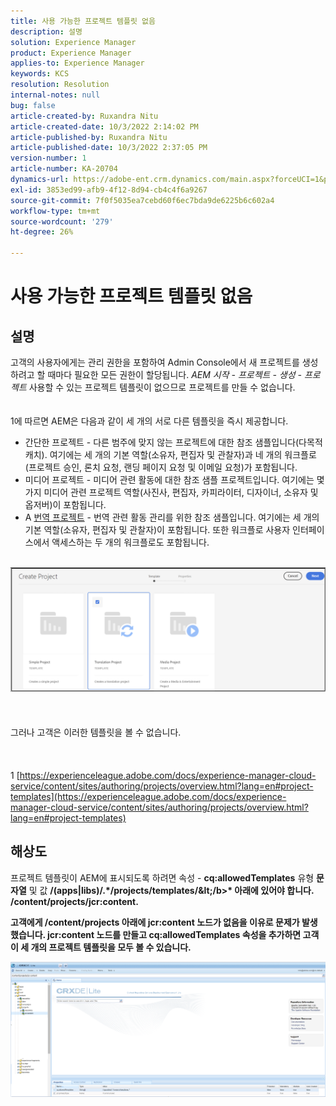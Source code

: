```yaml
---
title: 사용 가능한 프로젝트 템플릿 없음
description: 설명
solution: Experience Manager
product: Experience Manager
applies-to: Experience Manager
keywords: KCS
resolution: Resolution
internal-notes: null
bug: false
article-created-by: Ruxandra Nitu
article-created-date: 10/3/2022 2:14:02 PM
article-published-by: Ruxandra Nitu
article-published-date: 10/3/2022 2:37:05 PM
version-number: 1
article-number: KA-20704
dynamics-url: https://adobe-ent.crm.dynamics.com/main.aspx?forceUCI=1&pagetype=entityrecord&etn=knowledgearticle&id=78f9169d-2543-ed11-bba2-0022480866ad
exl-id: 3853ed99-afb9-4f12-8d94-cb4c4f6a9267
source-git-commit: 7f0f5035ea7cebd60f6ec7bda9de6225b6c602a4
workflow-type: tm+mt
source-wordcount: '279'
ht-degree: 26%

---
```


# 사용 가능한 프로젝트 템플릿 없음

## 설명

고객의 사용자에게는 관리 권한을 포함하여 Admin Console에서 새 프로젝트를 생성하려고 할 때마다 필요한 모든 권한이 할당됩니다. *AEM 시작 - 프로젝트 - 생성 - 프로젝트* 사용할 수 있는 프로젝트 템플릿이 없으므로 프로젝트를 만들 수 없습니다.<br><br><br>
1에 따르면 AEM은 다음과 같이 세 개의 서로 다른 템플릿을 즉시 제공합니다.

- 간단한 프로젝트 - 다른 범주에 맞지 않는 프로젝트에 대한 참조 샘플입니다(다목적 캐치). 여기에는 세 개의 기본 역할(소유자, 편집자 및 관찰자)과 네 개의 워크플로(프로젝트 승인, 론치 요청, 랜딩 페이지 요청 및 이메일 요청)가 포함됩니다.
- 미디어 프로젝트 - 미디어 관련 활동에 대한 참조 샘플 프로젝트입니다. 여기에는 몇 가지 미디어 관련 프로젝트 역할(사진사, 편집자, 카피라이터, 디자이너, 소유자 및 옵저버)이 포함됩니다.
- A [번역 프로젝트](https://experienceleague.adobe.com/docs/experience-manager-cloud-service/content/sites/administering/reusing-content/translation/overview.html?lang=en) - 번역 관련 활동 관리를 위한 참조 샘플입니다. 여기에는 세 개의 기본 역할(소유자, 편집자 및 관찰자)이 포함됩니다. 또한 워크플로 사용자 인터페이스에서 액세스하는 두 개의 워크플로도 포함됩니다.


<br>![](assets/___8267027f-2843-ed11-bba2-0022480866ad___.png)<br><br> <br><br>그러나 고객은 이러한 템플릿을 볼 수 없습니다.<br><br> <br><br>1 [https://experienceleague.adobe.com/docs/experience-manager-cloud-service/content/sites/authoring/projects/overview.html?lang=en#project-templates](https://experienceleague.adobe.com/docs/experience-manager-cloud-service/content/sites/authoring/projects/overview.html?lang=en#project-templates)

## 해상도


프로젝트 템플릿이 AEM에 표시되도록 하려면 속성 - <b>cq:allowedTemplates</b> 유형 <b>문자열</b> 및 값 <b>/(apps|libs)/.\*/projects/templates/\&lt;/b>* 아래에 있어야 합니다. <b>/content/projects/jcr:content</b>.

고객에게 /content/projects 아래에 jcr:content 노드가 없음을 이유로 문제가 발생했습니다. jcr:content 노드를 만들고 cq:allowedTemplates 속성을 추가하면 고객이 세 개의 프로젝트 템플릿을 모두 볼 수 있습니다.



![](assets/ef0af61b-2843-ed11-bba2-0022480866ad.png)
